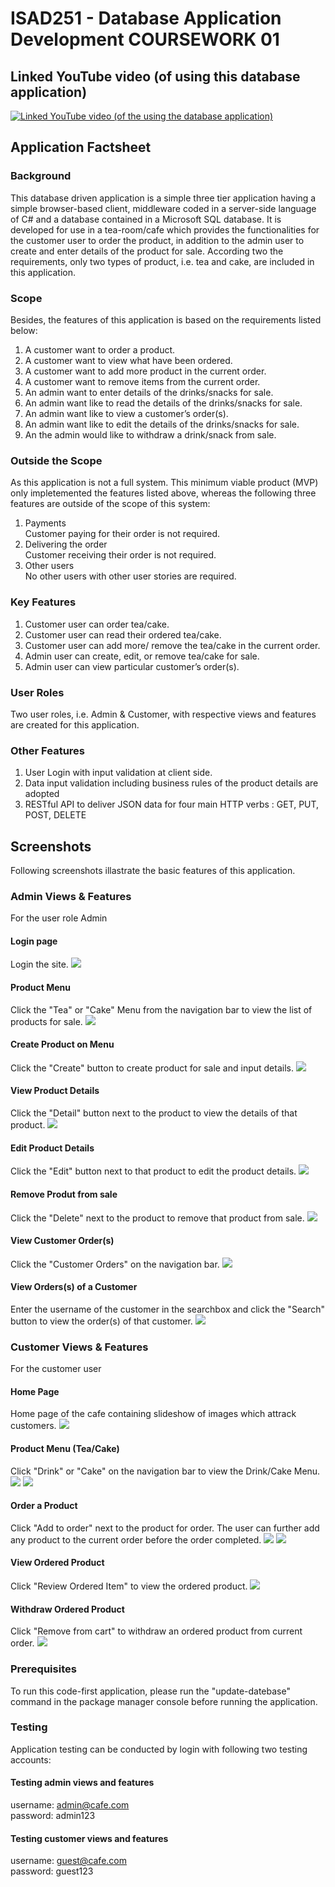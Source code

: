 # ISAD251 - Database Application Development COURSEWORK 01

## Linked YouTube video (of using this database application)
[![Linked YouTube video (of the using the database application)](http://img.youtube.com/vi/CVgH_lmaZZ4/0.jpg)](http://www.youtube.com/watch?v=CVgH_lmaZZ4)

## Application Factsheet
### Background
This database driven application is a simple three tier application having a simple browser-based client, middleware coded in a server-side language of C# and a database contained in a Microsoft SQL database.  It is developed for use in a tea-room/cafe which provides the functionalities for the customer user to order the product, in addition to the admin user to create and enter details of the product for sale.  According two the requirements, only two types of product, i.e. tea and cake, are included in this application.

### Scope
Besides, the features of this application is based on the requirements listed below:
1.	A customer want to order a product.
1.	A customer want to view what have been ordered.
1.	A customer want to add more product in the current order.
1.	A customer want to remove items from the current order.
1.	An admin want to enter details of the drinks/snacks for sale.
1.	An admin want like to read the details of the drinks/snacks for sale.
1.	An admin want like to view a customer’s order(s).
1.	An admin want like to edit the details of the drinks/snacks for sale.
1.	An the admin would like to withdraw a drink/snack from sale.

### Outside the Scope
As this application is not a full system.  This minimum viable product (MVP) only impletemented the features listed above, whereas the following three features are outside of the scope of this system:
1.	Payments\
    Customer paying for their order is not required.
1.	Delivering the order\
    Customer receiving their order is not required.
1.	Other users\
    No other users with other user stories are required.

### Key Features
1. Customer user can order tea/cake.
1. Customer user can read their ordered tea/cake.
1. Customer user can add more/ remove the tea/cake in the current order.
1. Admin user can create, edit, or remove tea/cake for sale.
1. Admin user can view particular customer’s order(s).

### User Roles
Two user roles, i.e. Admin & Customer, with respective views and features are created for this application.   

### Other Features
1. User Login with input validation at client side.
1. Data input validation including business rules of the product details are adopted
1. RESTful API to deliver JSON data for four main HTTP verbs : GET, PUT, POST, DELETE

## Screenshots
Following screenshots illastrate the basic features of this application.

### Admin Views & Features
For the user role Admin
#### Login page
Login the site.
![](/screenshots/admin01LoginPage.JPG)

#### Product Menu
Click the "Tea" or "Cake" Menu from the navigation bar to view the list of products for sale.
![](/screenshots/admin02Menu.png)

#### Create Product on Menu
Click the "Create" button to create product for sale and input details.
![](/screenshots/admin03Create.JPG)

#### View Product Details
Click the "Detail" button next to the product to view the details of that product.
![](/screenshots/admin04View.JPG)

#### Edit Product Details
Click the "Edit" button next to that product to edit the product details.
![](/screenshots/admin05Edit.JPG)

#### Remove Produt from sale
Click the "Delete" next to the product to remove that product from sale.
![](/screenshots/admin06Remove.JPG)

#### View Customer Order(s)
Click the "Customer Orders" on the navigation bar.
![](/screenshots/admin07ViewOrder.JPG)

#### View Orders(s) of a Customer
Enter the username of the customer in the searchbox and click the "Search" button to view the order(s) of that customer.
![](/screenshots/admin08ViewUserOrder.JPG)

### Customer Views & Features
For the customer user

#### Home Page
Home page of the cafe containing slideshow of images which attrack customers.
![](/screenshots/customer01Home.JPG)

#### Product Menu (Tea/Cake)
Click "Drink" or "Cake" on the navigation bar to view the Drink/Cake Menu.
![](/screenshots/customer02Tea.JPG)
![](/screenshots/customer02Cake.JPG)

#### Order a Product
Click "Add to order" next to the product for order.  The user can further add any product to the current order before the order completed.
![](/screenshots/customer03OrderTea.JPG)
![](/screenshots/customer03OrderCake.JPG)

#### View Ordered Product
Click "Review Ordered Item" to view the ordered product.
![](/screenshots/customer04ViewOrder.JPG)

#### Withdraw Ordered Product
Click "Remove from cart" to withdraw an ordered product from current order.
![](/screenshots/customer04WithdrawOrder.JPG)

### Prerequisites
To run this code-first application, please run the "update-datebase" command in the package manager console before running the application.

### Testing
Application testing can be conducted by login with following two testing accounts:

#### Testing admin views and features
username: admin@cafe.com\
password: admin123

#### Testing customer views and features
username: guest@cafe.com\
password: guest123
